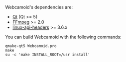 Webcamoid's dependencies are:

* [Qt](https://qt-project.org/) (Qt >= 5)
* [FFmpeg](http://ffmpeg.org/) >= 2.0
* [linux-api-headers](http://www.gnu.org/software/libc) >= 3.6.x

You can build Webcamoid with the following commands:

    qmake-qt5 Webcamoid.pro
    make
    su -c 'make INSTALL_ROOT=/usr install'
